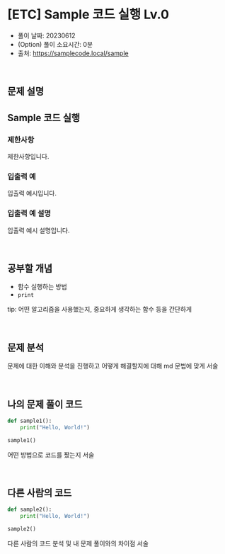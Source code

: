 # [ETC] Sample 코드 실행 Lv.0

- 풀이 날짜: 20230612
- (Option) 풀이 소요시간: 0분
- 출처: https://samplecode.local/sample

<br />

## 문제 설명

## Sample 코드 실행

### 제한사항

제한사항입니다.

### 입출력 예

입출력 예시입니다.

### 입출력 예 설명

입출력 예시 설명입니다.

<br />

## 공부할 개념

- 함수 실행하는 방법
- `print`

tip: 어떤 알고리즘을 사용했는지, 중요하게 생각하는 함수 등을 간단하게

<br />

## 문제 분석

문제에 대한 이해와 분석을 진행하고 어떻게 해결할지에 대해 md 문법에 맞게 서술

<br />

## 나의 문제 풀이 코드

```python
def sample1():
    print("Hello, World!")

sample1()
```

어떤 방법으로 코드를 짰는지 서술

<br />

## 다른 사람의 코드

```python
def sample2():
    print("Hello, World!")

sample2()
```

다른 사람의 코드 분석 및 내 문제 풀이와의 차이점 서술
